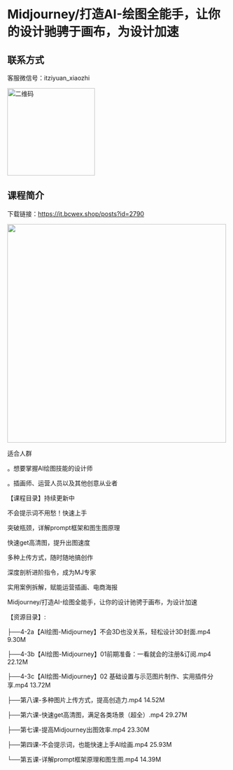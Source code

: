 # Midjourney/打造AI-绘图全能手，让你的设计驰骋于画布，为设计加速

## 联系方式

客服微信号：itziyuan_xiaozhi

<img src="https://ziyuanyun.oss-cn-guangzhou.aliyuncs.com/common/20240614073449/666b82192834a.jpg" width="200" height="200" alt="二维码">

## 课程简介

下载链接：https://it.bcwex.shop/posts?id=2790

<img src="https://ziyuanyun.oss-cn-guangzhou.aliyuncs.com/yun/20240515184318/664491c6c3fcc.jpg" width="500" alt="">

  适合人群

 。想要掌握Al绘图技能的设计师

 。插画师、运营人员以及其他创意从业者

 【课程目录】持续更新中

 不会提示词不用愁！快速上手

 突破瓶颈，详解prompt框架和图生图原理

 快速get高清图，提升出图速度

 多种上传方式，随时随地搞创作

 深度剖析进阶指令，成为MJ专家

 实用案例拆解，赋能运营插画、电商海报

 Midjourney/打造AI-绘图全能手，让你的设计驰骋于画布，为设计加速



 【资源目录】:

 ├──4-2a【AI绘图-Midjourney】不会3D也没关系，轻松设计3D封面.mp4 9.30M

 ├──4-3b【AI绘图-Midjourney】01前期准备：一看就会的注册&amp;订阅.mp4 22.12M

 ├──4-3c【AI绘图-Midjourney】02 基础设置与示范图片制作、实用插件分享.mp4 13.72M

 ├──第八课-多种图片上传方式，提高创造力.mp4 14.52M

 ├──第六课-快速get高清图，满足各类场景（超全）.mp4 29.27M

 ├──第七课-提高Midjourney出图效率.mp4 23.30M

 ├──第四课-不会提示词，也能快速上手AI绘画.mp4 25.93M

 └──第五课-详解prompt框架原理和图生图.mp4 14.39M

  